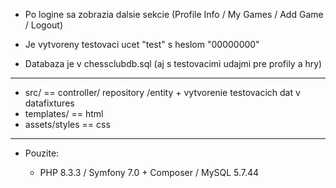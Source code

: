 - Po logine sa zobrazia dalsie sekcie (Profile Info / My Games / Add Game / Logout)

- Je vytvoreny testovaci ucet "test" s heslom "00000000"

- Databaza je v chessclubdb.sql (aj s testovacimi udajmi pre profily a hry)

---
- src/ == controller/ repository /entity + vytvorenie testovacich dat v datafixtures
- templates/ == html
- assets/styles == css

---
- Pouzite:

  - PHP 8.3.3 / Symfony 7.0 + Composer / MySQL 5.7.44
